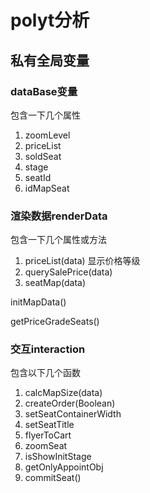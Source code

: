 # polyt分析

## 私有全局变量

### dataBase变量

包含一下几个属性

1. zoomLevel
2. priceList
3. soldSeat
4. stage
5. seatId
6. idMapSeat

### 渲染数据renderData

包含一下几个属性或方法

1. priceList(data)  显示价格等级
2. querySalePrice(data) 
3. seatMap(data)    

initMapData()

getPriceGradeSeats()

### 交互interaction

包含以下几个函数

1. calcMapSize(data)
2. createOrder(Boolean)
3. setSeatContainerWidth
4. setSeatTitle
5. flyerToCart
6. zoomSeat
7. isShowInitStage
8. getOnlyAppointObj
9. commitSeat()